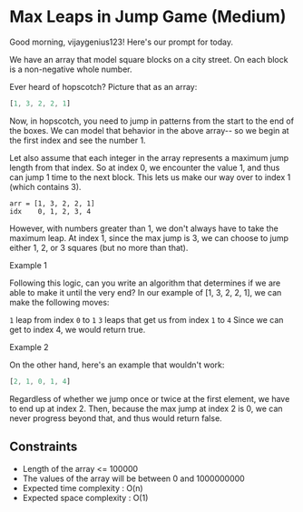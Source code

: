 # Max Leaps in Jump Game (Medium)
Good morning, vijaygenius123! Here's our prompt for today.

We have an array that model square blocks on a city street. On each block is a non-negative whole number.


Ever heard of hopscotch? Picture that as an array:
```js
[1, 3, 2, 2, 1]
```
Now, in hopscotch, you need to jump in patterns from the start to the end of the boxes. We can model that behavior in the above array-- so we begin at the first index and see the number 1.

Let also assume that each integer in the array represents a maximum jump length from that index. So at index 0, we encounter the value 1, and thus can jump 1 time to the next block. This lets us make our way over to index 1 (which contains 3).

```
arr = [1, 3, 2, 2, 1]
idx    0, 1, 2, 3, 4
```
However, with numbers greater than 1, we don't always have to take the maximum leap. At index 1, since the max jump is 3, we can choose to jump either 1, 2, or 3 squares (but no more than that).

Example 1

Following this logic, can you write an algorithm that determines if we are able to make it until the very end? In our example of [1, 3, 2, 2, 1], we can make the following moves:

`1` leap from index `0` to `1`
`3` leaps that get us from index `1` to `4`
Since we can get to index 4, we would return true.

Example 2

On the other hand, here's an example that wouldn't work:

```js
[2, 1, 0, 1, 4]
```

Regardless of whether we jump once or twice at the first element, we have to end up at index 2. Then, because the max jump at index 2 is 0, we can never progress beyond that, and thus would return false.

## Constraints
- Length of the array <= 100000
- The values of the array will be between 0 and 1000000000
- Expected time complexity : O(n)
- Expected space complexity : O(1)
